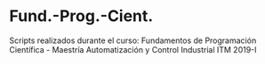 # Fund.-Prog.-Cient.
Scripts realizados durante el curso: Fundamentos de Programación Científica - Maestría Automatización y Control Industrial ITM 2019-I
